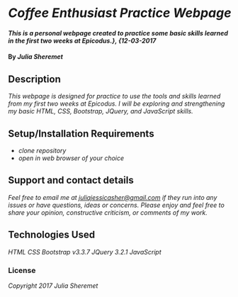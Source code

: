 # _Coffee Enthusiast Practice Webpage_

#### _This is a personal webpage created to practice some basic skills learned in the first two weeks at Epicodus.}, {12-03-2017_

#### By _**Julia Sheremet**_

## Description

_This webpage is designed for practice to use the tools and skills learned from my first two weeks at Epicodus. I will be exploring and strengthening my basic HTML, CSS, Bootstrap, JQuery, and JavaScript skills._

## Setup/Installation Requirements

* _clone repository_
* _open in web browser of your choice_

## Support and contact details

_Feel free to email me at juliajessicasher@gmail.com if they run into any issues or have questions, ideas or concerns. Please enjoy and feel free to share your opinion, constructive criticism, or comments of my work._

## Technologies Used

_HTML_
_CSS_
_Bootstrap v3.3.7_
_JQuery 3.2.1_
_JavaScript_

### License

*Copyright 2017 Julia Sheremet*
